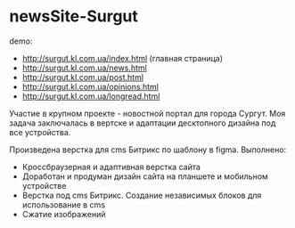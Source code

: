 # newsSite-Surgut

demo:
- http://surgut.kl.com.ua/index.html (главная страница)
- http://surgut.kl.com.ua/news.html
- http://surgut.kl.com.ua/post.html
- http://surgut.kl.com.ua/opinions.html
- http://surgut.kl.com.ua/longread.html

Участие в крупном проекте - новостной портал для города Сургут. Моя задача заключалась в вертске и адаптации десктопного дизайна под все устройства.

Произведена верстка для cms Битрикс по шаблону в figma. Выполнено:

- Кроссбраузерная и адаптивная верстка сайта
- Доработан и продуман дизайн сайта на планшете и мобильном устройстве
- Верстка под cms Битрикс. Создание независимых блоков для использование в сms
- Сжатие изображений

